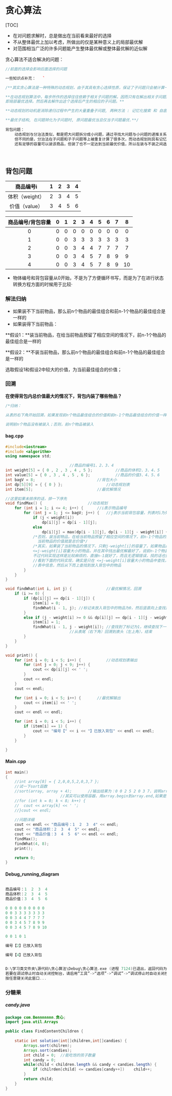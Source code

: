 

# 贪心算法




[TOC]

- 在对问题求解时，总是做出在当前看来最好的选择
- 不从整体最优上加以考虑，所做出的仅是某种意义上的局部最优解
- 对范围相当广泛的许多问题能产生整体最优解或整体最优解的近似解

贪心算法不适合解决的问题：

```c++
//前面的选择会影响后面选择的问题
```

```c++
一些知识点补充：   `        

/**其实贪心算法是一种特殊的动态规划，由于其具有贪心选择性质，保证了子问题只会被计算一次，不会被多次计算，因此贪心算法其实是最简单的动态规划。**

**在动态规划算法中，每步所作的选择往往依赖于相关子问题的解。因而只有在解出相关子问题后，才能作出选择。而在贪心算法中，仅在当前状态下作出最好选择，
即局部最优选择。然后再去解作出这个选择后产生的相应的子问题。**

**动态规划的动机是消除递归过程中产生的大量重叠子问题, 两种方法 : 记忆化搜索 和 自底向上递推.**

**最优子结构, 在问题转化为子问题时, 原问题最优当且仅当子问题最优.**/
    
背包问题：
    动态规划与分治法类似，都是把大问题拆分成小问题，通过寻找大问题与小问题的递推关系，解决一个个小问题，最终达到解决原问题的效果。
    但不同的是，分治法在子问题和子子问题等上被重复计算了很多次，而动态规划则具有记忆性，
    还有足够的容量可以装该商品，但装了也不一定达到当前最优价值，所以在装与不装之间选择最优的一个，即V(i,j)=m
```

​                         

## 背包问题

|   商品编号i    |  1   |  2   |  3   |  4   |
| :------------: | :--: | :--: | :--: | :--: |
| 体积（weight） |  2   |  3   |  4   |  5   |
| 价值（value）  |  3   |  4   |  5   |  6   |

| 商品编号/背包容量 |  0   |  1   |  2   |  3   |  4   |  5   |  6   |  7   |  8   |
| :---------------: | :--: | :--: | :--: | :--: | :--: | :--: | :--: | :--: | :--: |
|         0         |  0   |  0   |  0   |  0   |  0   |  0   |  0   |  0   |  0   |
|         1         |  0   |  0   |  3   |  3   |  3   |  3   |  3   |  3   |  3   |
|         2         |  0   |  0   |  3   |  4   |  4   |  7   |  7   |  7   |  7   |
|         3         |  0   |  0   |  3   |  4   |  5   |  7   |  8   |  9   |  9   |
|         4         |  0   |  0   |  3   |  4   |  5   |  7   |  8   |  9   |  10  |

- 物体编号和背包容量从0开始，不是为了方便循环书写，而是为了在进行状态转换方程方面的时候用于比较·



### 解法归纳

- 如果装不下当前物品，那么前n个物品的最佳组合和前n-1个物品的最佳组合是一样的
- 如果装得下当前物品：

**假设1：**装当前物品，在给当前物品预留了相应空间的情况下，前n-1个物品的最佳组合是一样的

**假设2：**不装当前物品，那么前n个物品的最佳组合和前n-1个物品的最佳组合是一样的

选取假设1和假设2中较大的价值，为当前最佳组合的价值；



### 回溯

**在使得背包内总价值最大的情况下，背包内装了哪些物品？**

```c++
/*归纳：

从表的右下角开始回溯，如果发现前n个物品最佳组合的价值和前n-1个物品最佳组合的价值一样，

说明前n个物品没有被装入；否则，前n个物品被装入
```



#### bag.cpp

```c++
#include<iostream>
#include <algorithm>
using namespace std;

							//商品的编号1、2、3、4
int weight[5] = { 0 , 2 , 3 , 4 , 5 };			//商品的体积2、3、4、5
int value[5] = { 0 , 3 , 4 , 5 , 6 };			//商品的价值3、4、5、6
int bagV = 8;					        //背包大小
int dp[5][9] = { { 0 } };			        //动态规划表
int item[5];					        //最优解情况

//这里如果未排序的话，排一下序先
void findMax() {					//动态规划
	for (int i = 1; i <= 4; i++) {		//i表示物品编号
		for (int j = 1; j <= bagV; j++) {	//j表示当前背包容量，列表时i为列号，j为行号
			if (j < weight[i])
				dp[i][j] = dp[i - 1][j];
			else
				dp[i][j] = max(dp[i - 1][j], dp[i - 1][j - weight[i]] + value[i]);
			/*否则，装当前物品，在给当前物品预留了相应空间的情况下，前n-1个物品的最佳组合加上
			  当前物品的价值就是总价值*/
			/*其实，如果装了当前物品的情况下，只剩j-weight[i]的容量了，如果物品是按容量大小排序的话只需找出
			<=j-weight[i]容量大小的物品，并在其中找出最优解最好了，说前n-1个物品也ok，但如果是有序排列的话，这个范围还是说大了
			不过代码实现这样是比较麻烦的，直接n-1就好了，而且无逻辑错误，找的话也更加仔细 */
			//看到下面的代码实现，确实是只在 <=j-weight[i]容量大小的物品中查找，而且从i-1、j-weight[i]开始可以正确高效的查找到
			//表中信息，然后从下而上查找到放入背包中的物品
		}
	}
}

void findWhat(int i, int j) {				//最优解情况，回溯
	if (i >= 0) {
		if (dp[i][j] == dp[i - 1][j]) {
			item[i] = 0;
			findWhat(i - 1, j);	//标记未放入背包中的物品为0，然后竖直向上查找放入背包中的物品
		}
		else if (j - weight[i] >= 0 && dp[i][j] == dp[i - 1][j - weight[i]] + value[i]) {
			item[i] = 1;
			findWhat(i - 1, j - weight[i]);	//查找到了标记为1，继续查找下一位放入背包中的物品
							//从表尾（右下角）回溯到表头（左上角），结束
		}
	}
}

void print() {
	for (int i = 0; i < 5; i++) {			//动态规划表输出
		for (int j = 0; j < 9; j++) {
			cout << dp[i][j] << ' ';
		}
		cout << endl;
	}
	cout << endl;

	for (int i = 0; i < 5; i++)	{		//最优解输出
		cout << item[i] << ' ';
	}
	cout << endl << endl;

	for (int i = 0; i < 5; i++) {
		if (item[i] == 1) {
			cout << "编号【" << i << "】已放入背包" << endl << endl;
		}
	}

}

```

#### Main.cpp

```c++
int main()
{
    //int array[8] = { 2,0,0,5,2,0,3,7 };
	//试一下sort函数
	//sort(array, array + 4);		//输出结果为：0 0 2 5 2 0 3 7，说明array+4不是array[0+4],而是表示排序到第四位
						//其实可以使用容器，用array.begin到array.end,如果是要一整个排序的话，就不用去在意有几个元素了
	//for (int k = 0; k < 8; k++) {
	//	cout << array[k] << ' ';
	//}cout << endl;
    
	//问题详细
	cout << endl << "商品编号：1  2  3  4" << endl;
	cout << "商品体积：2  3  4  5" << endl;
	cout << "商品价值：3  4  5  6" << endl << endl;
	findMax();
	findWhat(4, 8);
	print();

	return 0;
}
```



#### Debug_running_diagram

```c++

商品编号：1  2  3  4
商品体积：2  3  4  5
商品价值：3  4  5  6

0 0 0 0 0 0 0 0 0
0 0 3 3 3 3 3 3 3
0 0 3 4 4 7 7 7 7
0 0 3 4 5 7 8 9 9
0 0 3 4 5 7 8 9 10

0 0 1 0 1

编号【2】已放入背包

编号【4】已放入背包


D:\学习类文件夹\源代码\贪心算法\Debug\贪心算法.exe (进程 7124)已退出，返回代码为: 0。
若要在调试停止时自动关闭控制台，请启用“工具”->“选项”->“调试”->“调试停止时自动关闭控制台”。
按任意键关闭此窗口...
```



### 分糖果

##### candy.java

```java
package com.Bennnnnnn.贪心;
import java.util.Arrays

public class FindContentChildren {
    
    static int solution(int[]children,int[]candies) {
        Arrays.sort(chilren);
        Arrays.sort(candies);
        int child = 0;	//能吃饱的孩子数量
        int candy = 0;
        while(child < children.length && candy < candies.length) {
            if (chilrden[child] <= candies[candy++])	child++;
        }
        return child;
    }
}
```



